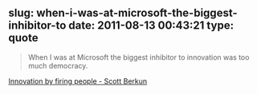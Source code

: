 slug: when-i-was-at-microsoft-the-biggest-inhibitor-to
date: 2011-08-13 00:43:21
type: quote
---

> When I was at Microsoft the biggest inhibitor to innovation was too much democracy.

[Innovation by firing people - Scott Berkun](http://www.scottberkun.com/blog/2008/innovation-by-firing-people/)
